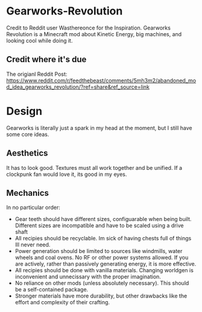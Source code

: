 # Gearworks-Revolution
Credit to Reddit user Wasthereonce for the Inspiration. Gearworks Revolution is a Minecraft mod about Kinetic Energy, big machines, and looking cool while doing it.

## Credit where it's due
The origianl Reddit Post: https://www.reddit.com/r/feedthebeast/comments/5mh3m2/abandoned_mod_idea_gearworks_revolution/?ref=share&ref_source=link

# Design
Gearworks is literally just a spark in my head at the moment, but I still have some core ideas.

## Aesthetics
It has to look good. Textures must all work together and be unified. If a clockpunk fan would love it, its good in my eyes.

## Mechanics
In no particular order:
 * Gear teeth should have different sizes, configuarable when being built. Different sizes are incompatible and have to be scaled using a drive shaft
 * All recipies should be recyclable. Im sick of having chests full of things Ill never need.
 * Power generation should be limited to sources like windmills, water wheels and coal ovens. No RF or other power systems allowed. If you are actively, rather than passively generating energy, it is more effective.
 * All recipies should be done with vanilla materials. Changing worldgen is inconvenient and unnecissary with the proper imagination.
 * No reliance on other mods (unless absolutely necessary). This should be a self-contained package.
 * Stronger materials have more durability, but other drawbacks like the effort and complexity of their crafting.

